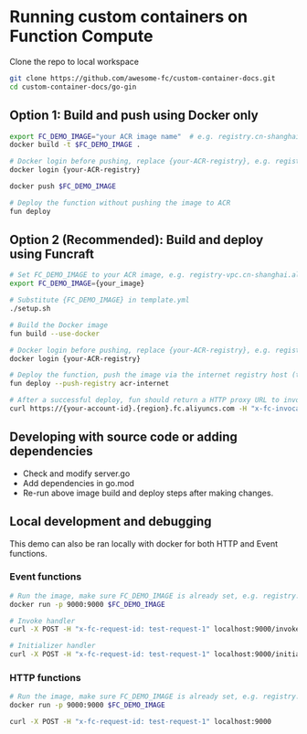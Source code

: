 # Running custom containers on Function Compute
Clone the repo to local workspace

```bash
git clone https://github.com/awesome-fc/custom-container-docs.git
cd custom-container-docs/go-gin
```

## Option 1: Build and push using Docker only

```bash
export FC_DEMO_IMAGE="your ACR image name"  # e.g. registry.cn-shanghai.aliyuncs.com/fnf-fc-demo/go-gin:latest
docker build -t $FC_DEMO_IMAGE .

# Docker login before pushing, replace {your-ACR-registry}, e.g. registry.cn-shanghai.aliyuncs.com
docker login {your-ACR-registry}

docker push $FC_DEMO_IMAGE

# Deploy the function without pushing the image to ACR
fun deploy
```

## Option 2 (Recommended): Build and deploy using Funcraft

```bash
# Set FC_DEMO_IMAGE to your ACR image, e.g. registry-vpc.cn-shanghai.aliyuncs.com/{your-namespace}/go-gin:v1
export FC_DEMO_IMAGE={your_image}

# Substitute {FC_DEMO_IMAGE} in template.yml
./setup.sh

# Build the Docker image
fun build --use-docker

# Docker login before pushing, replace {your-ACR-registry}, e.g. registry.cn-shanghai.aliyuncs.com
docker login {your-ACR-registry}

# Deploy the function, push the image via the internet registry host (the function config uses the VPC registry for faster image pulling)
fun deploy --push-registry acr-internet

# After a successful deploy, fun should return a HTTP proxy URL to invoke the function
curl https://{your-account-id}.{region}.fc.aliyuncs.com -H "x-fc-invocation-target: 2016-08-15/proxy/GoGinCustomContainer/go-gin-http"
```

## Developing with source code or adding dependencies
* Check and modify server.go 
* Add dependencies in go.mod
* Re-run above image build and deploy steps after making changes.

## Local development and debugging
This demo can also be ran locally with docker for both HTTP and Event functions.

### Event functions

```bash
# Run the image, make sure FC_DEMO_IMAGE is already set, e.g. registry.cn-shanghai.aliyuncs.com/fnf-fc-demo/go-gin:v1
docker run -p 9000:9000 $FC_DEMO_IMAGE

# Invoke handler
curl -X POST -H "x-fc-request-id: test-request-1" localhost:9000/invoke

# Initializer handler
curl -X POST -H "x-fc-request-id: test-request-1" localhost:9000/initialize
```

### HTTP functions

```bash
# Run the image, make sure FC_DEMO_IMAGE is already set, e.g. registry.cn-shanghai.aliyuncs.com/fnf-fc-demo/go-gin:v1
docker run -p 9000:9000 $FC_DEMO_IMAGE

curl -X POST -H "x-fc-request-id: test-request-1" localhost:9000
```
